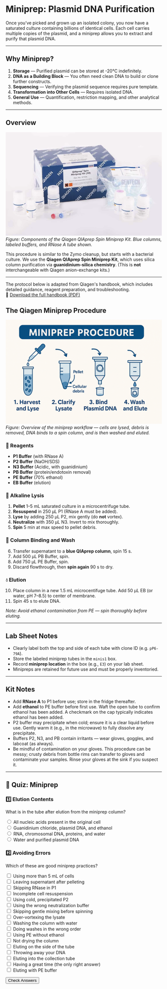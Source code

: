 # Miniprep: Plasmid DNA Purification

Once you’ve picked and grown up an isolated colony, you now have a saturated culture containing billions of identical cells. Each cell carries multiple copies of the plasmid, and a miniprep allows you to extract and purify that plasmid DNA.

---

## Why Miniprep?

1. **Storage** — Purified plasmid can be stored at -20°C indefinitely.
2. **DNA as a Building Block** — You often need clean DNA to build or clone further constructs.
3. **Sequencing** — Verifying the plasmid sequence requires pure template.
4. **Transformation into Other Cells** — Requires isolated DNA.
5. **General Use** — Quantification, restriction mapping, and other analytical methods.

---

## Overview

![Qiagen QIAprep Miniprep Kit components](../images/qiaprep_kit.png)
*Figure: Components of the Qiagen QIAprep Spin Miniprep Kit. Blue columns, labeled buffers, and RNase A tube shown.*

This procedure is similar to the Zymo cleanup, but starts with a bacterial culture. We use the **Qiagen QIAprep Spin Miniprep Kit**, which uses silica column purification via **guanidinium-silica chemistry**. (This is **not** interchangeable with Qiagen anion-exchange kits.)

---

The protocol below is adapted from Qiagen's handbook, which includes detailed guidance, reagent preparation, and troubleshooting.  
📄 [Download the full handbook (PDF)](../assets/HB-1206-007_HB_QIAprep_Miniprep_1220_WW.pdf)

## The Qiagen Miniprep Procedure

![Illustrated summary of miniprep procedure showing steps from cell lysis to DNA elution. Step 1: Harvest and Lyse. Step 2: Clarify Lysate. Step 3: Bind Plasmid DNA. Step 4: Wash and Elute.](../images/miniprep_steps.png)
*Figure: Overview of the miniprep workflow — cells are lysed, debris is removed, DNA binds to a spin column, and is then washed and eluted.*

### 🧪 Reagents

- **P1 Buffer** (with RNase A)
- **P2 Buffer** (NaOH/SDS)
- **N3 Buffer** (Acidic, with guanidinium)
- **PB Buffer** (protein/endotoxin removal)
- **PE Buffer** (70% ethanol)
- **EB Buffer** (elution)

### 🧫 Alkaline Lysis

1. **Pellet** 1–5 mL saturated culture in a microcentrifuge tube.
2. **Resuspend** in 250 µL P1 (RNase A must be added).
3. **Lyse** by adding 250 µL P2, mix gently (do **not** vortex).
4. **Neutralize** with 350 µL N3. Invert to mix thoroughly.
5. **Spin** 5 min at max speed to pellet debris.

### 🧼 Column Binding and Wash

6. Transfer supernatant to a **blue QIAprep column**, spin 15 s.
7. Add 500 µL PB Buffer, spin.
8. Add 750 µL PE Buffer, spin.
9. Discard flowthrough, then **spin again** 90 s to dry.

### 💧 Elution

10. Place column in a new 1.5 mL microcentifuge tube. Add 50 µL EB (or water, pH 7–8.5) to center of membrane.
11. Spin 45 s to elute DNA.

*Note: Avoid ethanol contamination from PE — spin thoroughly before eluting.*

---

## Lab Sheet Notes

- Clearly label both the top and side of each tube with clone ID (e.g. `pP6-79A`).
- Store the labeled miniprep tubes in the `minis1` box.
- Record **miniprep location** in the box (e.g., `E3`) on your lab sheet.
- Minipreps are retained for future use and must be properly inventoried.

---

## Kit Notes

- Add **RNase A** to P1 before use; store in the fridge thereafter.
- Add **ethanol** to PE buffer before first use. Waft the open tube to confirm ethanol has been added. A checkmark on the cap typically indicates ethanol has been added.
- P2 buffer may precipitate when cold; ensure it is a clear liquid before use. Gently warm it (e.g., in the microwave) to fully dissolve any precipitate.
- Buffers P2, N3, and PB contain irritants — wear gloves, goggles, and labcoat (as always).
- Be mindful of contamination on your gloves. This procedure can be messy; crusty debris from bottle rims can transfer to gloves and contaminate your samples. Rinse your gloves at the sink if you suspect it.

---

## 🧪 Quiz: Miniprep

<form id="miniprep_quiz_form">
  <h3>1️⃣ Elution Contents</h3>
  <p>What is in the tube after elution from the miniprep column?</p>
  <label><input type="radio" name="q1" value="a"> All nucleic acids present in the original cell</label><br>
  <label><input type="radio" name="q1" value="b"> Guanidinium chloride, plasmid DNA, and ethanol</label><br>
  <label><input type="radio" name="q1" value="c"> RNA, chromosomal DNA, proteins, and water</label><br>
  <label><input type="radio" name="q1" value="d"> Water and purified plasmid DNA</label><br>
  <p id="miniprep_res_q1"></p>

  <h3>2️⃣ Avoiding Errors</h3>
  <p>Which of these are good miniprep practices?</p>
  <label><input type="checkbox" name="q2" value="a"> Using more than 5 mL of cells</label><br>
  <label><input type="checkbox" name="q2" value="b"> Leaving supernatant after pelleting</label><br>
  <label><input type="checkbox" name="q2" value="c"> Skipping RNase in P1</label><br>
  <label><input type="checkbox" name="q2" value="d"> Incomplete cell resuspension</label><br>
  <label><input type="checkbox" name="q2" value="e"> Using cold, precipitated P2</label><br>
  <label><input type="checkbox" name="q2" value="f"> Using the wrong neutralization buffer</label><br>
  <label><input type="checkbox" name="q2" value="g"> Skipping gentle mixing before spinning</label><br>
  <label><input type="checkbox" name="q2" value="h"> Over-vortexing the lysate</label><br>
  <label><input type="checkbox" name="q2" value="i"> Washing the column with water</label><br>
  <label><input type="checkbox" name="q2" value="j"> Doing washes in the wrong order</label><br>
  <label><input type="checkbox" name="q2" value="k"> Using PE without ethanol</label><br>
  <label><input type="checkbox" name="q2" value="l"> Not drying the column</label><br>
  <label><input type="checkbox" name="q2" value="m"> Eluting on the side of the tube</label><br>
  <label><input type="checkbox" name="q2" value="n"> Throwing away your DNA</label><br>
  <label><input type="checkbox" name="q2" value="o"> Eluting into the collection tube</label><br>
  <label><input type="checkbox" name="q2" value="p"> Having a great time (the only right answer)</label><br>
  <label><input type="checkbox" name="q2" value="q"> Eluting with PE buffer</label><br>
  <p id="miniprep_res_q2"></p>

  <button type="button" id="miniprep_submit_btn">Check Answers</button>
</form>

<script>
  document.getElementById("miniprep_submit_btn").addEventListener("click", function () {
    const answers = {
      q1: "d"
    };
    const selectedQ1 = document.querySelector('input[name="q1"]:checked');
    const resultQ1 = document.getElementById("miniprep_res_q1");
    if (selectedQ1 && selectedQ1.value === answers.q1) {
      resultQ1.innerHTML = "✅ Correct!";
      if (typeof progressManager !== "undefined") {
        progressManager.addCompletion("miniprep_q1", "correct");
      }
    } else {
      resultQ1.innerHTML = "❌ Try again.";
    }

    const checkboxes = document.querySelectorAll('input[name="q2"]:checked');
    const selectedVals = Array.from(checkboxes).map(cb => cb.value).sort().join("");
    const correctVals = ["p"].sort().join("");  // only having a great time
    const resultQ2 = document.getElementById("miniprep_res_q2");
    if (selectedVals === correctVals) {
      resultQ2.innerHTML = "✅ Correct!";
      if (typeof progressManager !== "undefined") {
        progressManager.addCompletion("miniprep_q2", "correct");
      }
    } else {
      resultQ2.innerHTML = "❌ Try again.";
    }
  });
</script>
<!-- 
## Video Tutorial

🎥 Watch the tutorial video before lab to familiarize yourself with the miniprep steps.  
<iframe width="560" height="315" src="https://www.youtube.com/embed/gKHO0HHPsXg" frameborder="0" allowfullscreen></iframe> -->
